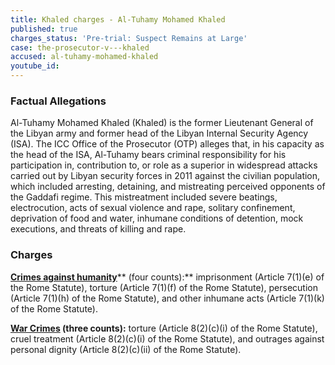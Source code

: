 ```yaml
---
title: Khaled charges - Al-Tuhamy Mohamed Khaled
published: true
charges_status: 'Pre-trial: Suspect Remains at Large'
case: the-prosecutor-v---khaled
accused: al-tuhamy-mohamed-khaled
youtube_id:
---
```



### Factual Allegations

Al-Tuhamy Mohamed Khaled (Khaled) is the former Lieutenant General of the Libyan army and former head of the Libyan Internal Security Agency (ISA). The ICC Office of the Prosecutor (OTP) alleges that, in his capacity as the head of the ISA, Al-Tuhamy bears criminal responsibility for his participation in, contribution to, or role as a superior in widespread attacks carried out by Libyan security forces in 2011 against the civilian population, which included arresting, detaining, and mistreating perceived opponents of the Gaddafi regime. This mistreatment included severe beatings, electrocution, acts of sexual violence and rape, solitary confinement, deprivation of food and water, inhumane conditions of detention, mock executions, and threats of killing and rape.

### Charges

[**Crimes against humanity**](https://www.casematrixnetwork.org/case-m/klamberg-commentary/rome-statute/#c1171)** (four counts):** imprisonment (Article 7(1)(e) of the Rome Statute), torture (Article 7(1)(f) of the Rome Statute), persecution (Article 7(1)(h) of the Rome Statute), and other inhumane acts (Article 7(1)(k) of the Rome Statute).

**[War Crimes](http://www.casematrixnetwork.org/case-m/klamberg-commentary/rome-statute/#c1172) (three counts):** torture (Article 8(2)(c)(i) of the Rome Statute), cruel treatment (Article 8(2)(c)(i) of the Rome Statute), and outrages against personal dignity (Article 8(2)(c)(ii) of the Rome Statute).